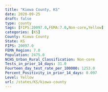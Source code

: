 ```yaml
---
title: "Kiowa County, KS"
date: 2020-09-25
draft: false
type: county
tags: [FIPS:20097.0,FEMA:7.0,Non-core,Yellow]
categories: [KS]
County: Kiowa County
State: KS
FIPS: 20097.0
FEMA_Region: 7.0
Population: 2475.0
NCHS_Urban_Rural_Classification: Non-core
Tests_in_prior_14_days: 31.0
Fourteen_day_test_rate_per_100000: 1253.0
Percent_Positivity_in_prior_14_days: 0.097
Level: Yellow
url: /states/KS/kiowa-county
---
```




